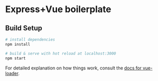 # Express+Vue boilerplate

## Build Setup

``` bash
# install dependencies
npm install

# build & serve with hot reload at localhost:3000
npm start
```

For detailed explanation on how things work, consult the [docs for vue-loader](http://vuejs.github.io/vue-loader).
